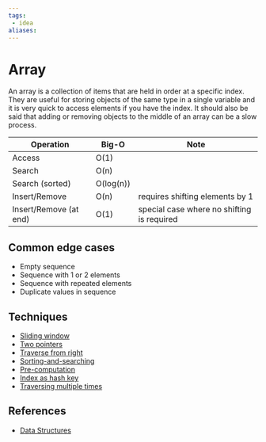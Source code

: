 ```yaml
---
tags:
 - idea
aliases:
---
```


# Array

An array is a collection of items that are held in order at a specific index. They are useful for storing objects of the same type in a single variable and it is very quick to access elements if you have the index. It should also be said that adding or removing objects to the middle of an array can be a slow process. 

| Operation | Big-O | Note |
|-----------|-------|------|
| Access | O(1) | |
| Search | O(n) | |
| Search (sorted) | O(log(n)) | |
| Insert/Remove | O(n) | requires shifting elements by 1 |
| Insert/Remove (at end) | O(1) | special case where no shifting is required |

## Common edge cases

- Empty sequence
- Sequence with 1 or 2 elements
- Sequence with repeated elements
- Duplicate values in sequence

## Techniques

- [Sliding window](Sliding-window.md)
- [Two pointers](Two-pointers.md)
- [Traverse from right](Traverse-from-right.md)
- [Sorting-and-searching](Sorting-and-searching.md)
- [Pre-computation](Pre-computation.md)
- [Index as hash key](Index-as-hash-key.md)
- [Traversing multiple times](Traversing-multiple-times)

## References

- [Data Structures](Data-Structures.md)